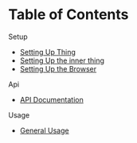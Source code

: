 Table of Contents
=================

Setup
 - [Setting Up Thing](/docs/setup.md)
 - [Setting Up the inner thing](/docs/setup.md)
 - [Setting Up the Browser](/docs/setup.md)

Api
- [API Documentation](/docs/api.md)

Usage
- [General Usage](/docs/usage.md)